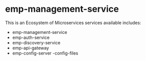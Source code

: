 ﻿# emp-management-service
 
This is an Ecosystem of Microservices
services available includes:
- emp-management-service
- emp-auth-service
- emp-discovery-service
- emp-api-gateway
- emp-config-server
-config-files
